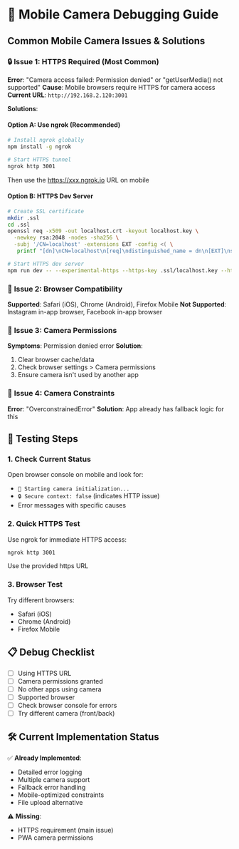 # 📱 Mobile Camera Debugging Guide

## Common Mobile Camera Issues & Solutions

### 🔒 **Issue 1: HTTPS Required (Most Common)**
**Error**: "Camera access failed: Permission denied" or "getUserMedia() not supported"
**Cause**: Mobile browsers require HTTPS for camera access
**Current URL**: `http://192.168.2.120:3001`

**Solutions**:

#### Option A: Use ngrok (Recommended)
```bash
# Install ngrok globally
npm install -g ngrok

# Start HTTPS tunnel
ngrok http 3001
```
Then use the https://xxx.ngrok.io URL on mobile

#### Option B: HTTPS Dev Server
```bash
# Create SSL certificate
mkdir .ssl
cd .ssl
openssl req -x509 -out localhost.crt -keyout localhost.key \
  -newkey rsa:2048 -nodes -sha256 \
  -subj '/CN=localhost' -extensions EXT -config <( \
   printf "[dn]\nCN=localhost\n[req]\ndistinguished_name = dn\n[EXT]\nsubjectAltName=DNS:localhost\nkeyUsage=digitalSignature\nextendedKeyUsage=serverAuth")

# Start HTTPS dev server
npm run dev -- --experimental-https --https-key .ssl/localhost.key --https-cert .ssl/localhost.crt
```

### 📱 **Issue 2: Browser Compatibility**
**Supported**: Safari (iOS), Chrome (Android), Firefox Mobile
**Not Supported**: Instagram in-app browser, Facebook in-app browser

### 🎥 **Issue 3: Camera Permissions**
**Symptoms**: Permission denied error
**Solution**:
1. Clear browser cache/data
2. Check browser settings > Camera permissions
3. Ensure camera isn't used by another app

### 🔧 **Issue 4: Camera Constraints**
**Error**: "OverconstrainedError"
**Solution**: App already has fallback logic for this

## 🧪 Testing Steps

### 1. Check Current Status
Open browser console on mobile and look for:
- `🎥 Starting camera initialization...`
- `🔒 Secure context: false` (indicates HTTP issue)
- Error messages with specific causes

### 2. Quick HTTPS Test
Use ngrok for immediate HTTPS access:
```bash
ngrok http 3001
```
Use the provided https URL

### 3. Browser Test
Try different browsers:
- Safari (iOS)
- Chrome (Android)
- Firefox Mobile

## 📋 Debug Checklist

- [ ] Using HTTPS URL
- [ ] Camera permissions granted
- [ ] No other apps using camera
- [ ] Supported browser
- [ ] Check browser console for errors
- [ ] Try different camera (front/back)

## 🛠️ Current Implementation Status

✅ **Already Implemented**:
- Detailed error logging
- Multiple camera support
- Fallback error handling
- Mobile-optimized constraints
- File upload alternative

⚠️ **Missing**:
- HTTPS requirement (main issue)
- PWA camera permissions